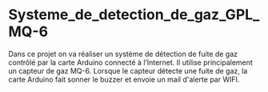 # Systeme_de_detection_de_gaz_GPL_MQ-6
Dans ce projet on va réaliser un système de détection de fuite de gaz contrôlé par la carte Arduino connecté à l’Internet. Il utilise principalement un capteur de gaz MQ-6. Lorsque le capteur détecte une fuite de gaz, la carte Arduino fait sonner le buzzer et envoie un mail d'alerte par WIFI.

